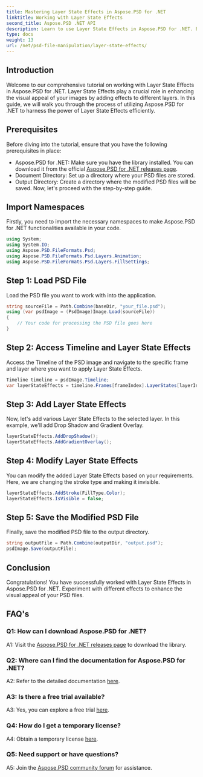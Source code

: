 ```yaml
---
title: Mastering Layer State Effects in Aspose.PSD for .NET
linktitle: Working with Layer State Effects
second_title: Aspose.PSD .NET API
description: Learn to use Layer State Effects in Aspose.PSD for .NET. Enhance your PSD files with Drop Shadow, Gradient Overlay, and more. Easy tutorial guide.
type: docs
weight: 13
url: /net/psd-file-manipulation/layer-state-effects/
---
```

## Introduction
Welcome to our comprehensive tutorial on working with Layer State Effects in Aspose.PSD for .NET. Layer State Effects play a crucial role in enhancing the visual appeal of your images by adding effects to different layers. In this guide, we will walk you through the process of utilizing Aspose.PSD for .NET to harness the power of Layer State Effects efficiently.
## Prerequisites
Before diving into the tutorial, ensure that you have the following prerequisites in place:
- Aspose.PSD for .NET: Make sure you have the library installed. You can download it from the official [Aspose.PSD for .NET releases page](https://releases.aspose.com/psd/net/).
- Document Directory: Set up a directory where your PSD files are stored.
- Output Directory: Create a directory where the modified PSD files will be saved.
Now, let's proceed with the step-by-step guide.
## Import Namespaces
Firstly, you need to import the necessary namespaces to make Aspose.PSD for .NET functionalities available in your code.
```csharp
using System;
using System.IO;
using Aspose.PSD.FileFormats.Psd;
using Aspose.PSD.FileFormats.Psd.Layers.Animation;
using Aspose.PSD.FileFormats.Psd.Layers.FillSettings;
```
## Step 1: Load PSD File
Load the PSD file you want to work with into the application.
```csharp
string sourceFile = Path.Combine(baseDir, "your_file.psd");
using (var psdImage = (PsdImage)Image.Load(sourceFile))
{
    // Your code for processing the PSD file goes here
}
```
## Step 2: Access Timeline and Layer State Effects
Access the Timeline of the PSD image and navigate to the specific frame and layer where you want to apply Layer State Effects.
```csharp
Timeline timeline = psdImage.Timeline;
var layerStateEffects = timeline.Frames[frameIndex].LayerStates[layerIndex].StateEffects;
```
## Step 3: Add Layer State Effects
Now, let's add various Layer State Effects to the selected layer. In this example, we'll add Drop Shadow and Gradient Overlay.
```csharp
layerStateEffects.AddDropShadow();
layerStateEffects.AddGradientOverlay();
```
## Step 4: Modify Layer State Effects
You can modify the added Layer State Effects based on your requirements. Here, we are changing the stroke type and making it invisible.
```csharp
layerStateEffects.AddStroke(FillType.Color);
layerStateEffects.IsVisible = false;
```
## Step 5: Save the Modified PSD File
Finally, save the modified PSD file to the output directory.
```csharp
string outputFile = Path.Combine(outputDir, "output.psd");
psdImage.Save(outputFile);
```
## Conclusion

Congratulations! You have successfully worked with Layer State Effects in Aspose.PSD for .NET. Experiment with different effects to enhance the visual appeal of your PSD files.

## FAQ's

### Q1: How can I download Aspose.PSD for .NET?

A1: Visit the [Aspose.PSD for .NET releases page](https://releases.aspose.com/psd/net/) to download the library.

### Q2: Where can I find the documentation for Aspose.PSD for .NET?

A2: Refer to the detailed documentation [here](https://reference.aspose.com/psd/net/).

### A3: Is there a free trial available?

A3: Yes, you can explore a free trial [here](https://releases.aspose.com/).

### Q4: How do I get a temporary license?

A4: Obtain a temporary license [here](https://purchase.aspose.com/temporary-license/).

### Q5: Need support or have questions?

A5: Join the [Aspose.PSD community forum](https://forum.aspose.com/c/psd/34) for assistance.
